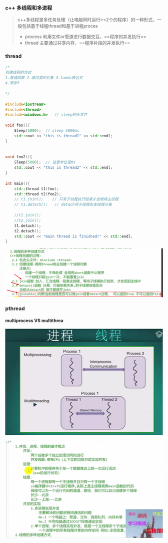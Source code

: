 ### c++ 多线程和多进程

> c++多线程是多任务处理（让电脑同时运行>=2个的程序）的一种形式，一般包括基于线程thread和基于进程proces
>
> - process 利用文件or管道进行数据交互，==程序的并发执行==
> - thread 主要通过共享内存，==程序片段的并发执行==

### thread

```c++
/*
创建线程的方式
1.普通函数 2.通过类的对象 3.lamda表达式
4.带参f

*/

#include<iostream>
#include<thread>
#include<windows.h>   // sleep的头文件

void foo(){
    Sleep(5000);  // sleep 5000ms
    std::cout << "this is thread1" << std::endl;
}


void foo2(){
    Sleep(5000);  // 注意单位是ms
    std::cout << "this is thread2" << std::endl;
}

int main(){
    std::thread t1(foo);
    std::thread t2(foo2);
    // t1.join();    // 只有子线程执行结束才会继续主线程
    // t1.detach();   // detach将子线程和主线程分离

    //t1.join();
    //t2.join();
    t1.detach();
    t2.detach();
    std::cout << "main thread is finished!" << std::endl;
}
```

![image-20210516132620644](pics/image-20210516132620644.png)

### pthread



#### multiprocess VS multithrea

![image-20210516104802555](pics/image-20210516104802555.png)

![image-20210516125921419](pics/image-20210516125921419.png)